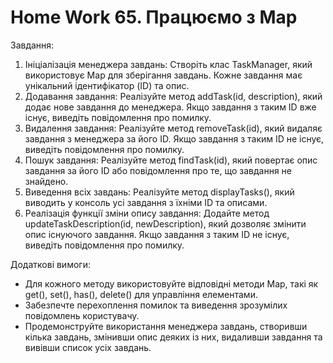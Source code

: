 # Home Work 65. Працюємо з Map

Завдання:

1. Ініціалізація менеджера завдань: Створіть клас TaskManager, який використовує Map для зберігання завдань. Кожне завдання має унікальний ідентифікатор (ID) та опис.
2. Додавання завдання: Реалізуйте метод addTask(id, description), який додає нове завдання до менеджера. Якщо завдання з таким ID вже існує, виведіть повідомлення про помилку.
3. Видалення завдання: Реалізуйте метод removeTask(id), який видаляє завдання з менеджера за його ID. Якщо завдання з таким ID не існує, виведіть повідомлення про помилку.
4. Пошук завдання: Реалізуйте метод findTask(id), який повертає опис завдання за його ID або повідомлення про те, що завдання не знайдено.
5. Виведення всіх завдань: Реалізуйте метод displayTasks(), який виводить у консоль усі завдання з їхніми ID та описами.
6. Реалізація функції зміни опису завдання: Додайте метод updateTaskDescription(id, newDescription), який дозволяє змінити опис існуючого завдання. Якщо завдання з таким ID не існує, виведіть повідомлення про помилку.

Додаткові вимоги:

- Для кожного методу використовуйте відповідні методи Map, такі як get(), set(), has(), delete() для управління елементами.
- Забезпечте перехоплення помилок та виведення зрозумілих повідомлень користувачу.
- Продемонструйте використання менеджера завдань, створивши кілька завдань, змінивши опис деяких із них, видаливши завдання та вивівши список усіх завдань.
